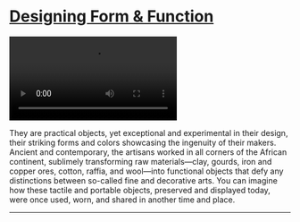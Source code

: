 # [Designing Form & Function](http://artstories.artsmia.org/#/stories/384)

<video src='http://cdn.dx.artsmia.org/videos/AfricanGalleries_DesigningFormFunction_iPad.mp4'></video>

They are practical objects, yet exceptional and experimental in their design, their striking forms and colors showcasing the ingenuity of their makers. Ancient and contemporary, the artisans worked in all corners of the African continent, sublimely transforming raw materials—clay, gourds, iron and copper ores, cotton, raffia, and wool—into functional objects that defy any distinctions between so-called fine and decorative arts. You can imagine how these tactile and portable objects, preserved and displayed today, were once used, worn, and shared in another time and place.

---

